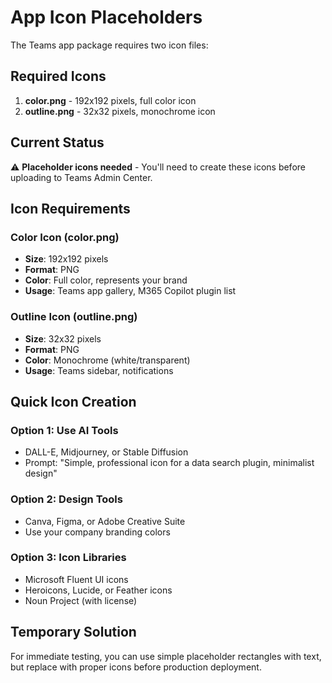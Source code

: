 # App Icon Placeholders

The Teams app package requires two icon files:

## Required Icons

1. **color.png** - 192x192 pixels, full color icon
2. **outline.png** - 32x32 pixels, monochrome icon

## Current Status

⚠️ **Placeholder icons needed** - You'll need to create these icons before uploading to Teams Admin Center.

## Icon Requirements

### Color Icon (color.png)

- **Size**: 192x192 pixels
- **Format**: PNG
- **Color**: Full color, represents your brand
- **Usage**: Teams app gallery, M365 Copilot plugin list

### Outline Icon (outline.png)  

- **Size**: 32x32 pixels
- **Format**: PNG
- **Color**: Monochrome (white/transparent)
- **Usage**: Teams sidebar, notifications

## Quick Icon Creation

### Option 1: Use AI Tools

- DALL-E, Midjourney, or Stable Diffusion
- Prompt: "Simple, professional icon for a data search plugin, minimalist design"

### Option 2: Design Tools

- Canva, Figma, or Adobe Creative Suite
- Use your company branding colors

### Option 3: Icon Libraries

- Microsoft Fluent UI icons
- Heroicons, Lucide, or Feather icons
- Noun Project (with license)

## Temporary Solution

For immediate testing, you can use simple placeholder rectangles with text, but replace with proper icons before production deployment.
